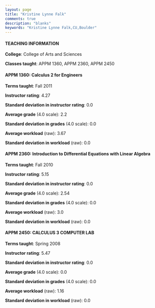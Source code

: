 ```yaml
---
layout: page
title: "Kristine Lynne Falk" 
comments: true
description: "blanks"
keywords: "Kristine Lynne Falk,CU,Boulder"
---
```

<head>
<script src="https://ajax.googleapis.com/ajax/libs/jquery/2.1.3/jquery.min.js"></script>
<script src="https://dl.dropboxusercontent.com/s/pc42nxpaw1ea4o9/highcharts.js?dl=0"></script>
<!-- <script src="../assets/js/highcharts.js"></script> -->
<style type="text/css">@font-face {
	font-family: "Bebas Neue";
	src: url(https://www.filehosting.org/file/details/544349/BebasNeue Regular.otf) format("opentype");
	}
	h1.Bebas { 
		font-family: "Bebas Neue", Verdana, Tahoma;
	}
</style>
</head>
	   
#### TEACHING INFORMATION

**College**: College of Arts and Sciences

**Classes taught**: APPM 1360, APPM 2360, APPM 2450

#### APPM 1360: Calculus 2 for Engineers

**Terms taught**: Fall 2011

**Instructor rating**: 4.27

**Standard deviation in instructor rating**: 0.0

**Average grade** (4.0 scale): 2.2

**Standard deviation in grades** (4.0 scale): 0.0

**Average workload** (raw): 3.67

**Standard deviation in workload** (raw): 0.0

#### APPM 2360: Introduction to Differential Equations with Linear Algebra

**Terms taught**: Fall 2010

**Instructor rating**: 5.15

**Standard deviation in instructor rating**: 0.0

**Average grade** (4.0 scale): 2.54

**Standard deviation in grades** (4.0 scale): 0.0

**Average workload** (raw): 3.0

**Standard deviation in workload** (raw): 0.0

#### APPM 2450: CALCULUS 3 COMPUTER LAB

**Terms taught**: Spring 2008

**Instructor rating**: 5.47

**Standard deviation in instructor rating**: 0.0

**Average grade** (4.0 scale): 0.0

**Standard deviation in grades** (4.0 scale): 0.0

**Average workload** (raw): 1.16

**Standard deviation in workload** (raw): 0.0


